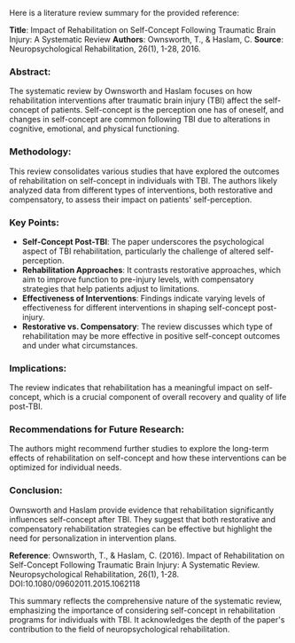 Here is a literature review summary for the provided reference:

**Title**: Impact of Rehabilitation on Self-Concept Following Traumatic Brain Injury: A Systematic Review
**Authors**: Ownsworth, T., & Haslam, C.
**Source**: Neuropsychological Rehabilitation, 26(1), 1-28, 2016.

### Abstract:
The systematic review by Ownsworth and Haslam focuses on how rehabilitation interventions after traumatic brain injury (TBI) affect the self-concept of patients. Self-concept is the perception one has of oneself, and changes in self-concept are common following TBI due to alterations in cognitive, emotional, and physical functioning.

### Methodology:
This review consolidates various studies that have explored the outcomes of rehabilitation on self-concept in individuals with TBI. The authors likely analyzed data from different types of interventions, both restorative and compensatory, to assess their impact on patients' self-perception.

### Key Points:
- **Self-Concept Post-TBI**: The paper underscores the psychological aspect of TBI rehabilitation, particularly the challenge of altered self-perception.
- **Rehabilitation Approaches**: It contrasts restorative approaches, which aim to improve function to pre-injury levels, with compensatory strategies that help patients adjust to limitations.
- **Effectiveness of Interventions**: Findings indicate varying levels of effectiveness for different interventions in shaping self-concept post-injury.
- **Restorative vs. Compensatory**: The review discusses which type of rehabilitation may be more effective in positive self-concept outcomes and under what circumstances.

### Implications:
The review indicates that rehabilitation has a meaningful impact on self-concept, which is a crucial component of overall recovery and quality of life post-TBI. 

### Recommendations for Future Research:
The authors might recommend further studies to explore the long-term effects of rehabilitation on self-concept and how these interventions can be optimized for individual needs.

### Conclusion:
Ownsworth and Haslam provide evidence that rehabilitation significantly influences self-concept after TBI. They suggest that both restorative and compensatory rehabilitation strategies can be effective but highlight the need for personalization in intervention plans.

**Reference**: Ownsworth, T., & Haslam, C. (2016). Impact of Rehabilitation on Self-Concept Following Traumatic Brain Injury: A Systematic Review. Neuropsychological Rehabilitation, 26(1), 1-28. DOI:10.1080/09602011.2015.1062118

This summary reflects the comprehensive nature of the systematic review, emphasizing the importance of considering self-concept in rehabilitation programs for individuals with TBI. It acknowledges the depth of the paper's contribution to the field of neuropsychological rehabilitation.